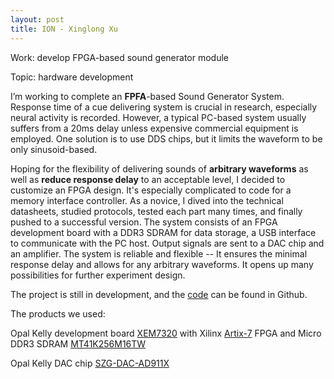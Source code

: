 ```yaml
---
layout: post
title: ION - Xinglong Xu
---
```

Work: develop FPGA-based sound generator module

Topic: hardware development 



I’m working to complete an **FPFA**-based Sound Generator System. Response time of a cue delivering system is crucial in research, especially neural activity is recorded. However, a typical PC-based system usually suffers from a 20ms delay unless expensive commercial equipment is employed. One solution is to use DDS chips, but it limits the waveform to be only sinusoid-based. 

Hoping for the flexibility of delivering sounds of **arbitrary waveforms** as well as **reduce response delay** to an acceptable level, I decided to customize an FPGA design. It's especially complicated to code for a memory interface controller. As a novice, I dived into the technical datasheets, studied protocols, tested each part many times, and finally pushed to a successful version. The system consists of an FPGA development board with a DDR3 SDRAM for data storage, a USB interface to communicate with the PC host. Output signals are sent to a DAC chip and an amplifier. The system is reliable and flexible -- It ensures the minimal response delay and allows for any arbitrary waveforms. It opens up many possibilities for further experiment design.

The project is still in development, and the [code](https://github.com/xuefei-wang/sound-generator-module) can be found in Github.

The products we used: 

Opal Kelly development board [XEM7320](https://opalkelly.com/products/xem7320/) with Xilinx [Artix-7](https://www.xilinx.com/products/silicon-devices/fpga/artix-7.html) FPGA and Micro DDR3 SDRAM [MT41K256M16TW](https://www.micron.com/products/dram/ddr3-sdram/part-catalog/mt41k256m16tw-107-it)

Opal Kelly DAC chip [SZG-DAC-AD911X](https://opalkelly.com/products/szg-dac-ad911x/)